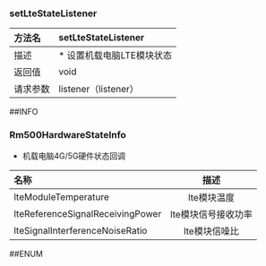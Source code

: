 ### setLteStateListener
|方法名|setLteStateListener|
| :--------  | :-----  |
|描述|* 设置机载电脑LTE模块状态|
|返回值|void|
|请求参数|listener（listener）
##INFO
### Rm500HardwareStateInfo
* 机载电脑4G/5G硬件状态回调

|名称|描述|
| :--------  | :----:  |
|lteModuleTemperature|lte模块温度|
|lteReferenceSignalReceivingPower|lte模块信号接收功率|
|lteSignalInterferenceNoiseRatio|lte模块信噪比|
##ENUM
